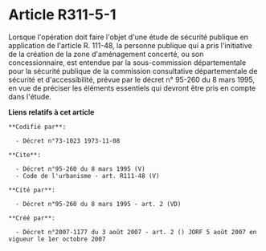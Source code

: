 # Article R311-5-1

Lorsque l'opération doit faire l'objet d'une étude de sécurité publique en application de l'article R. 111-48, la personne
publique qui a pris l'initiative de la création de la zone d'aménagement concerté, ou son concessionnaire, est entendue par
la sous-commission départementale pour la sécurité publique de la commission consultative départementale de sécurité et
d'accessibilité, prévue par le décret n° 95-260 du 8 mars 1995, en vue de préciser les éléments essentiels qui devront être
pris en compte dans l'étude.

**Liens relatifs à cet article**

	**Codifié par**:

	  - Décret n°73-1023 1973-11-08

	**Cite**:

	  - Décret n°95-260 du 8 mars 1995 (V)
	  - Code de l'urbanisme - art. R111-48 (V)

	**Cité par**:

	  - Décret n°95-260 du 8 mars 1995 - art. 2 (VD)

	**Créé par**:

	  - Décret n°2007-1177 du 3 août 2007 - art. 2 () JORF 5 août 2007 en vigueur le 1er octobre 2007
